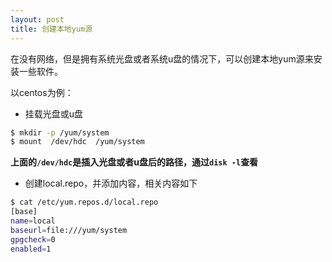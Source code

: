 ```yaml
---
layout: post
title: 创建本地yum源
---
```

在没有网络，但是拥有系统光盘或者系统u盘的情况下，可以创建本地yum源来安装一些软件。

以centos为例： 

+ 挂载光盘或u盘  
```Bash
$ mkdir -p /yum/system
$ mount  /dev/hdc  /yum/system
```
**上面的`/dev/hdc`是插入光盘或者u盘后的路径，通过`disk -l`查看**  

+ 创建local.repo，并添加内容，相关内容如下  
```Bash
$ cat /etc/yum.repos.d/local.repo
[base] 
name=local
baseurl=file:///yum/system
gpgcheck=0
enabled=1
```